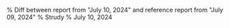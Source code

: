 % Diff between report from "July 10, 2024" and reference report from "July 09, 2024"
% Strudy
% July 10, 2024


